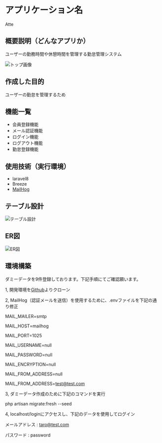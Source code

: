 # アプリケーション名
Atte

## 概要説明（どんなアプリか）
ユーザーの勤務時間や休憩時間を管理する勤怠管理システム

![トップ画像](./トップ画像.png)

## 作成した目的
ユーザーの勤怠を管理するため

## 機能一覧
- 会員登録機能
- メール認証機能
- ログイン機能
- ログアウト機能
- 勤怠登録機能

## 使用技術（実行環境）
- laravel8
- Breeze
- [MailHog](http://localhost:8025/)

## テーブル設計
![テーブル設計](./テーブル設計.png)

## ER図
![ER図](./ER図.png)

## 環境構築
ダミーデータを9件登録しております。下記手順にてご確認願います。

1, 開発環境を[Github]()よりクローン

2, MailHog（認証メールを送信）を使用するために、.envファイルを下記の通り修正

MAIL_MAILER=smtp

MAIL_HOST=mailhog

MAIL_PORT=1025

MAIL_USERNAME=null

MAIL_PASSWORD=null

MAIL_ENCRYPTION=null

MAIL_FROM_ADDRESS=null

MAIL_FROM_ADDRESS=test@test.com

3, ダミーデータ作成のために下記のコマンドを実行

 php artisan migrate:fresh --seed

4, localhost/loginにアクセスし、下記のデータを使用してログイン

 メールアドレス : taro@test.com

 パスワード : password
